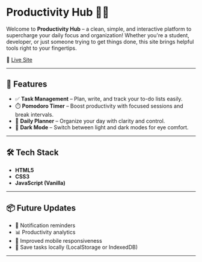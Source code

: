 # Productivity Hub 🧠💼

Welcome to **Productivity Hub** – a clean, simple, and interactive platform to supercharge your daily focus and organization! Whether you're a student, developer, or just someone trying to get things done, this site brings helpful tools right to your fingertips.

🔗 [Live Site](https://shyam-kumar-dev.github.io/Productivity-Hub/)

---

## 🔧 Features

- ✅ **Task Management** – Plan, write, and track your to-do lists easily.
- ⏱️ **Pomodoro Timer** – Boost productivity with focused sessions and break intervals.
- 📅 **Daily Planner** – Organize your day with clarity and control.
- 🌙 **Dark Mode** – Switch between light and dark modes for eye comfort.

---

## 🛠️ Tech Stack

- **HTML5**
- **CSS3**
- **JavaScript (Vanilla)**

---

## 📦 Future Updates

- 🔔 Notification reminders
- 📊 Productivity analytics
- 📱 Improved mobile responsiveness
- 💾 Save tasks locally (LocalStorage or IndexedDB)

---
